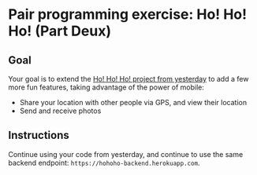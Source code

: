 # Pair programming exercise: Ho! Ho! Ho! (Part Deux)

## Goal

Your goal is to extend the [Ho! Ho! Ho! project from yesterday](../day2/hohoho)
to add a few more fun features, taking advantage of the power of mobile:

- Share your location with other people via GPS, and view their location
- Send and receive photos

## Instructions

Continue using your code from yesterday, and continue to use the same backend
endpoint: `https://hohoho-backend.herokuapp.com`.


